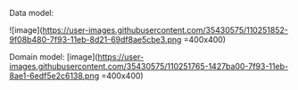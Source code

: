 Data model:

![image](https://user-images.githubusercontent.com/35430575/110251852-9f08b480-7f93-11eb-8d21-69df8ae5cbe3.png =400x400)



Domain model:
[image](https://user-images.githubusercontent.com/35430575/110251765-1427ba00-7f93-11eb-8ae1-6edf5e2c6138.png =400x400)
